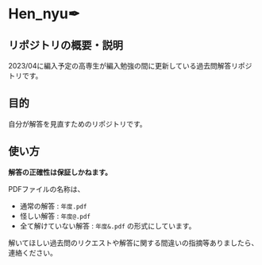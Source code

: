 # Hen_nyu✒
## リポジトリの概要・説明
2023/04に編入予定の高専生が編入勉強の間に更新している過去問解答リポジトリです。

## 目的
自分が解答を見直すためのリポジトリです。

## 使い方
**解答の正確性は保証しかねます。**

PDFファイルの名称は、
- 通常の解答 : `年度.pdf`
- 怪しい解答 : `年度@.pdf`
- 全て解けていない解答 : `年度&.pdf`
の形式にしています。

解いてほしい過去問のリクエストや解答に関する間違いの指摘等ありましたら、連絡ください。
